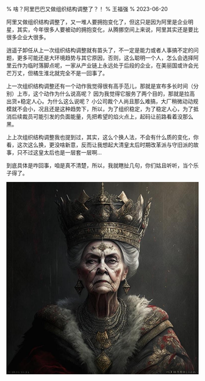 % 啥？阿里巴巴又做组织结构调整了？！
% 王福强
% 2023-06-20

阿里又做组织结构调整了，又一堆人要拥抱变化了，但这只是因为阿里是企业明星，其实，今年很多人要被动的拥抱变化，从腾挪空间上来说，阿里其实还是要比很多企业大很多。

逍遥子卸任从上一次组织结构调整就有苗头了，不一定是能力或者人事搞不定的问题，更多可能还是大环境趋势与其它原因，否则，这么聪明一个人，怎么会选择阿里云作为临时落脚点呢，一家从产业链上永远处于后段的企业，在美丽国或许会光芒万丈，但橘生淮北就完全不是一回事了。

上一次组织结构调整还有一个动作我觉得很有高手范儿，那就是宣布多长时间（分别）上市，这个动作为什么说高呢？ 因为我觉得它服务了两个目的，那就是拉高出货+稳定人心。为什么这么说呢？ 小公司裁个人尚且那么难搞，大厂稍微动动规模就不会小，况且还是这种趋势下，所以，为了组织稳定，为了稳定人心，为了抵消后续裁员可能引发的负面能量，先把希望的焰火点上，起码让前路看着没那么黑。

上上次组织结构调整我也提到过，其实，这么个换人法，不会有什么质的变化，你看，这次这么换，更没啥新意，反而让我想起大清皇太后时期改革派与守旧派的故事，只不过这皇太后也是一层套一层啊...

到底具体是咋回事，咱是真不清楚，所以，我就瞎扯几句，你们姑且听听，当个乐子得了。

![](images/2023-06-20-14-39-57.jpg)




